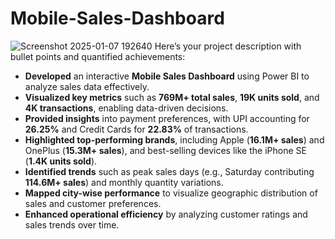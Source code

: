 # Mobile-Sales-Dashboard
![Screenshot 2025-01-07 192640](https://github.com/user-attachments/assets/7ba150bd-1da3-4b5a-86c2-b6d99b4383d9)
Here’s your project description with bullet points and quantified achievements:  

- **Developed** an interactive **Mobile Sales Dashboard** using Power BI to analyze sales data effectively.  
- **Visualized key metrics** such as **769M+ total sales**, **19K units sold**, and **4K transactions**, enabling data-driven decisions.  
- **Provided insights** into payment preferences, with UPI accounting for **26.25%** and Credit Cards for **22.83%** of transactions.  
- **Highlighted top-performing brands**, including Apple (**16.1M+ sales**) and OnePlus (**15.3M+ sales**), and best-selling devices like the iPhone SE (**1.4K units sold**).  
- **Identified trends** such as peak sales days (e.g., Saturday contributing **114.6M+ sales**) and monthly quantity variations.  
- **Mapped city-wise performance** to visualize geographic distribution of sales and customer preferences.  
- **Enhanced operational efficiency** by analyzing customer ratings and sales trends over time.  
